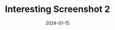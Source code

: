 ---
title: "Interesting Screenshot 2"
collection: gallery
permalink: /gallery/screenshot-2
image: 
  path: Screenshot 2025-07-26 at 7.37.26 PM.png
  caption: "Another interesting screenshot"
date: 2024-01-15
--- 
